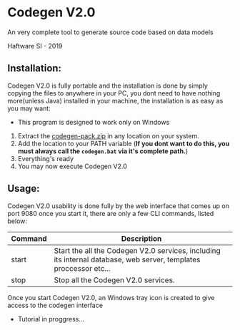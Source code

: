 # Codegen V2.0
An very complete tool to generate source code based on data models

Haftware SI - 2019

## Installation:
Codegen V2.0 is fully portable and the installation is done by simply copying the files to anywhere in your PC, you dont need to have nothing more(unless Java) installed in your machine, the installation is as easy as you may want:

* This program is designed to work only on Windows

1. Extract the [codegen-pack.zip](https://github.com/IvoFritsch/codegen-v2/raw/master/codegen-pack.zip) in any location on your system.
2. Add the location to your PATH variable (**If you dont want to do this, you must always call the `codegen.bat` via it's complete path.**)
4. Everything's ready
5. You may now execute Codegen V2.0

## Usage:

Codegen V2.0 usability is done fully by the web interface that comes up on port 9080 once you start it, there are only a few CLI commands, listed below:

| Command  | Description |
| --------------- | ----------- |
| start | Start the all the Codegen V2.0 services, including its internal database, web server, templates proccessor etc... |
| stop | Stop all the Codegen V2.0 services. |

Once you start Codegen V2.0, an Windows tray icon is created to give access to the codegen interface

* Tutorial in proggress...